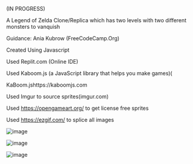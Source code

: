 (IN PROGRESS)

A Legend of Zelda Clone/Replica which has two levels with two different monsters to vanquish

Guidance: Ania Kubrow (FreeCodeCamp.Org)

Created Using Javascript

Used Replit.com (Online IDE)

Used Kaboom.js (a JavaScript library that helps you make games)(

KaBoom.jshttps://kaboomjs.com

Used Imgur to source sprites(imgur.com)

Used https://opengameart.org/ to get license free sprites

Used https://ezgif.com/ to splice all images


![image](https://user-images.githubusercontent.com/57652233/125220728-043f2000-e27c-11eb-8033-9a429b6a1d65.png)

![image](https://user-images.githubusercontent.com/57652233/125220894-35b7eb80-e27c-11eb-9a48-531ee8f16ebe.png)

![image](https://user-images.githubusercontent.com/57652233/125220775-1456ff80-e27c-11eb-85fc-75d37b72e3e3.png)
